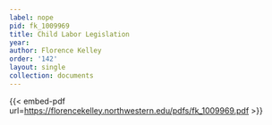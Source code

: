 ```yaml
---
label: nope
pid: fk_1009969
title: Child Labor Legislation
year:
author: Florence Kelley
order: '142'
layout: single
collection: documents
---
```



{{< embed-pdf url=https://florencekelley.northwestern.edu/pdfs/fk_1009969.pdf >}}
